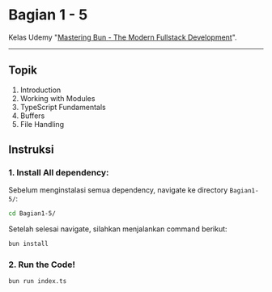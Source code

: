 # Bagian 1 - 5
Kelas Udemy "[Mastering Bun - The Modern Fullstack Development](https://www.udemy.com/course/mastering-bun-the-modern-fullstack-development/)".
<hr>

## Topik
1. Introduction
2. Working with Modules
3. TypeScript Fundamentals
4. Buffers
5. File Handling


## Instruksi
### 1. Install All dependency:
Sebelum menginstalasi semua dependency, navigate ke directory ``Bagian1-5/``:
```bash
cd Bagian1-5/
```
Setelah selesai navigate, silahkan menjalankan command berikut:
```bash
bun install
```

### 2. Run the Code!
```bash
bun run index.ts
```